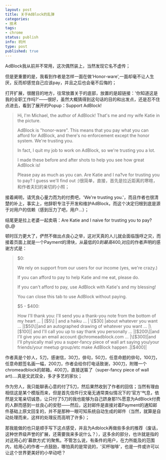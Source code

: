 ```yaml
---
layout: post
title: 关于AdBlock的乱弹
categories:
- 技术
tags:
- chrome
status: publish
info: 杭州
type: post
published: true
---
```


AdBlock我从前并不常用，这次偶然装上，当然发现它名不虚传；

但是更重要的是，我看到作者是怎样一面在做'Honor-ware',一面却毫不让人生厌，反而却感觉自己应该pay，并且之后也会毫不后悔的；



打开扩展，很醒目的地方，往常放置关于的底部，放置的是超链接：'你知道这是我的全职工作吗?'——很好，虽然大概猜得到这句话的目的和出发点，还是忍不住点进去，看到了展开的Popup：Support AdBlock!

> Hi, I'm Michael, the author of AdBlock! That's me and my wife Katie in the picture.
> 
> AdBlock is "honor-ware". This means that you pay what you can afford for AdBlock, and there's no enforcement except the honor system. We're trusting you.
> 
> In fact, I quit my job to work on AdBlock, so we're trusting you a lot.
> 
> I made these before and after shots to help you see how great AdBlock is!
> 
> Please pay as much as you can. Are Katie and I na?ve for trusting you to pay? I guess we'll find out :)很简单，直接，首先是拉近距离的寒暄，和作者夫妇的亲切的小照；

接着阐明，请凭良心量力而为的付费吧，'We're trusting you.'，而且作者也很清楚的补上，事实上，他辞职专注于开发和维护AdBlock，而这个决定归根到底是源于对用户的信赖（感到压力了吧，用户...）；

结尾更是拉上老婆一起卖萌：Are Katie and I naive for trusting you to pay?  @_@

顿时压力更大了，俨然不做出点良心之举，这对天真的人儿就会面临饿哹之灾，而接着页面上就是一个Payment的滑块，从最低的$0到最高$400,对应的作者声明的感谢方式是：

>$0:
>
>We rely on support from our users for our income (yes, we're crazy.)
>
>If you can afford to pay to help Katie and me eat, please do.
>
>If you can't afford to pay, use AdBlock with Katie's and my blessing!
>
>You can close this tab to use AdBlock without paying.
>
>$5 - $400:
>
>How I'll thank you: I'll send you a thank-you note from the bottom of my heart ... | \[$5\] | and a haiku ... | \[$30\] |about whatever you want ... |\[$50\]|and an autographed drawing of whatever you want ... |\[$100\]| and I'll call you up to say thank you personally ... |\[$200\]|and I'll give you an email account @chromeadblock.com ... |\[$300\]|and I'll physically mail you a super-fancy piece of wall art saying you/your friends/your meetup group/etc make AdBlock happen .|\[$400\]|

作者真是个妙人，5刀，感谢信，30刀，俳句，50刀，任意命题的俳句，100刀，任意命题签名画一幅，200刀，作者会给你打电话致谢，300刀，附赠一个chromeadblock的邮箱，400刀，直接送匾了（super-fancy piece of wall art)....真是文武双全，多才多艺的家伙；


作为穷人，我只能聊表心意的付了5刀，然后果然收到了作者的回信；当然有理由相信这是某个模版而来，但是首先信件行文毫无通常类似情况下的'官方'气息，依然是文笔亲切诚恳，让只付了5刀的我也能够为自己跻身那1%愿意为AdBlock付费的人群而感到一丝良心的安慰——然后，这封邮件是直接对着Payment的通知邮件基础上原文回复的，并不是那种一眼可知系统自动生成的邮件（当然，就算是自动处理而来，这样的处理反而高明了许多）；

那我能做的也只是顺手写下这点感受，并且为Adblock再做些多余的推荐（废话，这种世界级声誉的扩展，还需要我来多说什么？），这多余的部分，也许就是指的对这用心的'募款方式'的聚焦。不管怎么说，有条件的用户，在力所能及的范围内，给用心的作者一点鼓励，哪怕真的是常说的，'买杯咖啡'，也是一件或许可以让这个世界更美好的小举动吧？
